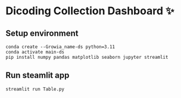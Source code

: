 # Dicoding Collection Dashboard ✨

## Setup environment
```
conda create --Growia_name-ds python=3.11
conda activate main-ds
pip install numpy pandas matplotlib seaborn jupyter streamlit
```

## Run steamlit app
```
streamlit run Table.py
```
